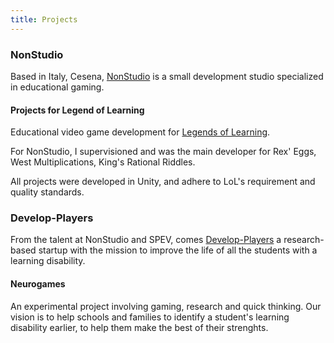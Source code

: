 ```yaml
---
title: Projects
---
```


### NonStudio
Based in Italy, Cesena, [NonStudio](https://www.nonstudio.org) is a small development studio specialized in educational gaming.

#### Projects for Legend of Learning
Educational video game development for [Legends of Learning](https://www.legendsoflearning.com).

For NonStudio, I supervisioned and was the main developer for Rex' Eggs, West Multiplications, King's Rational Riddles.

All projects were developed in Unity, and adhere to LoL's requirement and quality standards.


### Develop-Players
From the talent at NonStudio and SPEV, comes [Develop-Players](https://www.develop-players.org/) a research-based startup with the mission to improve the life of all the students with a learning disability.

#### Neurogames
An experimental project involving gaming, research and quick thinking.
Our vision is to help schools and families to identify a student's learning disability earlier, to help them make the best of their strenghts.